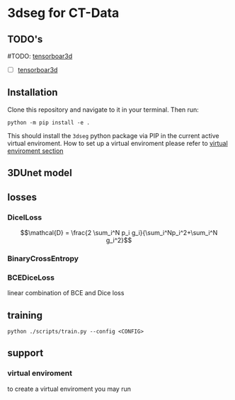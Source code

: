 # 3dseg for CT-Data

## TODO's

#TODO: [tensorboar3d](https://www.kitware.com/tensorboardplugin3d-visualizing-3d-deep-learning-models-in-tensorboard/)



-[ ] [tensorboar3d](https://www.kitware.com/tensorboardplugin3d-visualizing-3d-deep-learning-models-in-tensorboard/)

## Installation

Clone this repository and navigate to it in your terminal. Then run:

```
python -m pip install -e .
```

This should install the `3dseg` python package via PIP in the current active virtual enviroment. How to set up a virtual enviroment please refer to [virtual enviroment section](#virtual-enviroment)

## 3DUnet model


## losses
### DicelLoss

$$\mathcal{D} = \frac{2 \sum_i^N p_i g_i}{\sum_i^Np_i^2+\sum_i^N g_i^2}$$

### BinaryCrossEntropy



### BCEDiceLoss
linear combination of BCE and Dice loss

$$ $$

## training

```
python ./scripts/train.py --config <CONFIG>
```





## support
### virtual enviroment

to create a virtual enviroment you may run
```bash
````
